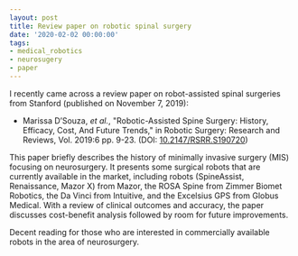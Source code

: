 ```yaml
---
layout: post
title: Review paper on robotic spinal surgery
date: '2020-02-02 00:00:00'
tags:
- medical_robotics
- neurosugery
- paper
---
```


I recently came across a review paper on robot-assisted spinal surgeries from Stanford (published on November 7, 2019):

* Marissa D’Souza, *et al.*, "Robotic-Assisted Spine Surgery: History, Efficacy,
Cost, And Future Trends," in Robotic Surgery: Research and Reviews, Vol. 2019:6 pp. 9-23.
(DOI: [10.2147/RSRR.S190720](https://doi.org/10.2147/RSRR.S190720))

This paper briefly describes the history of minimally invasive surgery (MIS)
focusing on neurosurgery.  It presents some surgical robots that are currently
available in the market, including robots (SpineAssist, Renaissance, Mazor X)
from Mazor, the ROSA Spine from Zimmer Biomet Robotics, the Da Vinci from
Intuitive, and the Excelsius GPS from Globus Medical.  With a review of clinical
outcomes and accuracy, the paper discusses cost-benefit analysis followed by
room for future improvements.

Decent reading for those who are interested in commercially available robots in
the area of neurosurgery.
